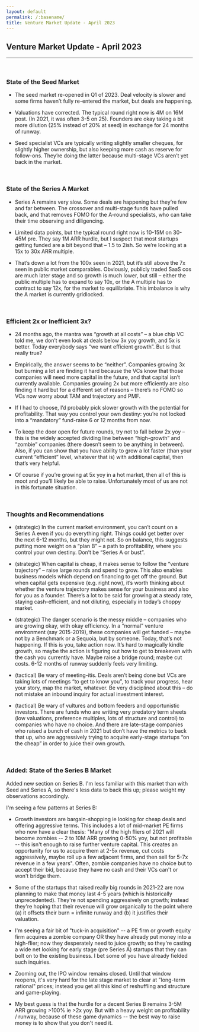 ```yaml
---
layout: default
permalink: /:basename/
title: Venture Market Update - April 2023
---
```


## Venture Market Update - April 2023

----

<br/>

### State of the Seed Market

* The seed market re-opened in Q1 of 2023.  Deal velocity is slower and some firms haven’t fully re-entered the market, but deals are happening.

* Valuations have corrected.  The typical round right now is 4M on 16M post.  (In 2021, it was often 3-5 on 25). Founders are okay taking a bit more dilution (25% instead of 20% at seed) in exchange for 24 months of runway.

* Seed specialist VCs are typically writing slightly smaller cheques, for slightly higher ownership, but also keeping more cash as reserve for follow-ons.  They’re doing the latter because multi-stage VCs aren’t yet back in the market.

<br/>

### State of the Series A Market

* Series A remains very slow.  Some deals are happening but they’re few and far between.  The crossover and multi-stage funds have pulled back, and that removes FOMO for the A-round specialists, who can take their time observing and diligencing.

* Limited data points, but the typical round right now is 10-15M on 30-45M pre.  They say 1M ARR hurdle, but I suspect that most startups getting funded are a bit beyond that – 1.5 to 2ish.  So we’re looking at a 15x to 30x ARR multiple.  

* That’s down a lot from the 100x seen in 2021, but it’s still above the 7x seen in public market comparables.  Obviously, publicly traded SaaS cos are much later stage and so growth is much lower, but still – either the public multiple has to expand to say 10x, or the A multiple has to contract to say 12x, for the market to equilibriate.  This imbalance is why the A market is currently gridlocked.

<br/>


### Efficient 2x or Inefficient 3x?

* 24 months ago, the mantra was “growth at all costs” – a blue chip VC told me, we don’t even look at deals below 3x yoy growth, and 5x is better.  Today everybody says “we want efficient growth”.  But is that really true?

* Empirically, the answer seems to be “neither”.    Companies growing 3x but burning a lot are finding it hard because the VCs know that those companies will need more capital in the future, and that capital isn’t currently available.  Companies growing 2x but more efficiently are also finding it hard but for a different set of reasons – there’s no FOMO so VCs now worry about TAM and trajectory and PMF.

* If I had to choose, I’d probably pick slower growth with the potential for profitability.  That way you control your own destiny: you’re not locked into a “mandatory” fund-raise 6 or 12 months from now.

* To keep the door open for future rounds, try not to fall below 2x yoy – this is the widely accepted dividing line between “high-growth” and “zombie” companies (there doesn’t seem to be anything in between).  Also, if you can show that you have ability to grow a lot faster (than your current “efficient” level, whatever that is) with additional capital, then that’s very helpful.

* Of course if you’re growing at 5x yoy in a hot market, then all of this is moot and you’ll likely be able to raise.  Unfortunately most of us are not in this fortunate situation.  

<br/>

### Thoughts and Recommendations

* (strategic) In the current market environment, you can’t count on a Series A even if you do everything right.  Things could get better over the next 6-12 months, but they might not.  So on balance, this suggests putting more weight on a “plan B” – a path to profitability, where you control your own destiny.  Don’t be “Series A or bust”.

* (strategic) When capital is cheap, it makes sense to follow the “venture trajectory” – raise large rounds and spend to grow.  This also enables business models which depend on financing to get off the ground.  But when capital gets expensive (e.g. right now), it’s worth thinking about whether the venture trajectory makes sense for your business and also for you as a founder.  There’s a lot to be said for growing at a steady rate, staying cash-efficient, and not diluting, especially in today’s choppy market.  

* (strategic) The danger scenario is the messy middle – companies who are growing okay, with okay efficiency.  In a “normal” venture environment (say 2015-2019), these companies will get funded – maybe not by a Benchmark or a Sequoia, but by someone.  Today, that’s not happening.  If this is you, take action now.  It’s hard to magically kindle growth, so maybe the action is figuring out how to get to breakeven with the cash you currently have.  Maybe raise a bridge round; maybe cut costs. 6-12 months of runway suddenly feels very limiting.

* (tactical) Be wary of meeting-itis.  Deals aren’t being done but VCs are taking lots of meetings “to get to know you”, to track your progress, hear your story, map the market, whatever.  Be very disciplined about this – do not mistake an inbound inquiry for actual investment interest. 

* (tactical) Be wary of vultures and bottom feeders and opportunistic investors.  There are funds who are writing very predatory term sheets (low valuations, preference multiples, lots of structure and control) to companies who have no choice.  And there are late-stage companies who raised a bunch of cash in 2021 but don’t have the metrics to back that up, who are aggressively trying to acquire early-stage startups “on the cheap” in order to juice their own growth.   

<br/>

### Added: State of the Series B Market

Added new section on Series B.  I'm less familiar with this market than with Seed and Series A, so there's less data to back this up; please weight my observations accordingly.

I'm seeing a few patterns at Series B:

* Growth investors are bargain-shopping ie looking for cheap deals and offering aggressive terms.  This includes a lot of mid-market PE firms who now have a clear thesis: "Many of the high fliers of 2021 will become zombies -- 2 to 10M ARR growing 0-50% yoy, but not profitable -- this isn't enough to raise further venture capital.  This creates an opportunity for us to acquire them at 2-5x revenue, cut costs aggressively, maybe roll up a few adjacent firms, and then sell for 5-7x revenue in a few years".  Often, zombie companies have no choice but to accept their bid, because they have no cash and their VCs can't or won't bridge them.

* Some of the startups that raised really big rounds in 2021-22 are now planning to make that money last 4-5 years (which is historically unprecedented).  They're not spending aggressively on growth; instead they're hoping that their revenue will grow organically to the point where (a) it offsets their burn = infinite runway and (b) it justifies their valuation.  

* I'm seeing a fair bit of "tuck-in acquisition" -- a PE firm or growth equity firm acquires a zombie company OR they have already put money into a high-flier; now they desperately need to juice growth; so they're casting a wide net looking for early stage (pre Series A) startups that they can bolt on to the existing business.  I bet some of you have already fielded such inquiries.

* Zooming out, the IPO window remains closed.  Until that window reopens, it's very hard for the late stage market to clear at "long-term rational" prices; instead you get all this kind of reshuffling and structure and game-playing.

* My best guess is that the hurdle for a decent Series B remains 3-5M ARR growing >100% ie >2x yoy.  But with a heavy weight on profitability / runway, because of these game dynamics -- the best way to raise money is to show that you don't need it.  


<br/>
<br/>
<br/>



